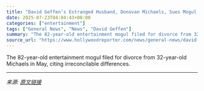 ```yaml
---
title: "David Geffen’s Estranged Husband, Donovan Michaels, Sues Mogul for Breach of Contract"
date: 2025-07-23T04:04:43+08:00
categories: ["entertainment"]
tags: ["General News", "News", "David Geffen"]
summary: "The 82-year-old entertainment mogul filed for divorce from 32-year-old Michaels in May, citing irreconcilable differences."
source_url: "https://www.hollywoodreporter.com/news/general-news/david-geffen-estranged-husband-sues-mogul-breach-contract-1236326538/"
---
```


The 82-year-old entertainment mogul filed for divorce from 32-year-old Michaels in May, citing irreconcilable differences.

---

*来源: [原文链接](https://www.hollywoodreporter.com/news/general-news/david-geffen-estranged-husband-sues-mogul-breach-contract-1236326538/)*
